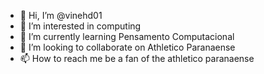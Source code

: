 - 👋 Hi, I’m @vinehd01
- 👀 I’m interested in computing
- 🌱 I’m currently learning Pensamento Computacional
- 💞️ I’m looking to collaborate on Athletico Paranaense
- 📫 How to reach me be a fan of the athletico paranaense

<!---
vinehd01/vinehd01 is a ✨ special ✨ repository because its `README.md` (this file) appears on your GitHub profile.
You can click the Preview link to take a look at your changes.
--->
